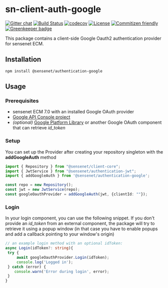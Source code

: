 # sn-client-auth-google

[![Gitter chat](https://img.shields.io/gitter/room/SenseNet/SN7ClientAPI.svg?style=flat)](https://gitter.im/SenseNet/SN7ClientAPI)
[![Build Status](https://travis-ci.org/SenseNet/sn-client-auth-google.svg?branch=master)](https://travis-ci.org/SenseNet/sn-client-auth-google)
[![codecov](https://codecov.io/gh/SenseNet/sn-client-auth-google/branch/master/graph/badge.svg)](https://codecov.io/gh/SenseNet/sn-client-auth-google)
[![License](https://img.shields.io/github/license/SenseNet/sn-client-js.svg?style=flat)](https://github.com/SenseNet/sn-client-js/LICENSE.txt)
[![Commitizen friendly](https://img.shields.io/badge/commitizen-friendly-brightgreen.svg?style=flat)](http://commitizen.github.io/cz-cli/)
[![Greenkeeper badge](https://badges.greenkeeper.io/SenseNet/sn-client-auth-google.svg)](https://greenkeeper.io/)

This package contains a client-side Google Oauth2 authentication provider for sensenet ECM.

## Installation

```shell
npm install @sensenet/authentication-google
```

## Usage

### Prerequisites
 - sensenet ECM 7.0 with an installed Google OAuth provider
 - [Google API Console project](https://developers.google.com/identity/sign-in/web/devconsole-project)
 - *(optional)* [Google Platform Library](https://developers.google.com/identity/sign-in/web/sign-in) or another Google OAuth component that can retrieve *id_token*

### Setup

You can set up the Provider after creating your repository singleton with the **addGoogleAuth** method
```ts
import { Repository } from "@sensenet/client-core";
import { JwtService } from "@sensenet/authentication-jwt";
import { addGoogleAuth } from '@sensenet/authentication-google';

const repo = new Repository();
const jwt = new JwtService(repo);
const googleOauthProvider = addGoogleAuth(jwt, {clientId: ""});
```


### Login

In your login component, you can use the following snippet. If you don't provide an *id_token* from an external component, the package will try to retrieve it using a popup window (in that case you have to enable popups and add a callback pointing to your window's origin)

```ts
// an example login method with an optional idToken:
async Login(idToken?: string){
 try {
     await googleOauthProvider.Login(idToken);
     console.log('Logged in');
 } catch (error) {
    console.warn('Error during login', error);
 }
}
```

